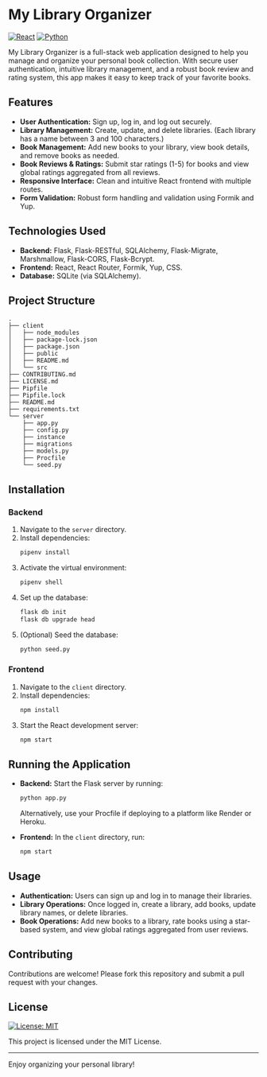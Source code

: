   
# My Library Organizer

[![React](https://img.shields.io/badge/React-17.0.2-blue?logo=react)](https://reactjs.org/) [![Python](https://img.shields.io/badge/Python-3.8-blue?logo=python)](https://www.python.org/)

My Library Organizer is a full-stack web application designed to help you manage and organize your personal book collection. With secure user authentication, intuitive library management, and a robust book review and rating system, this app makes it easy to keep track of your favorite books.

## Features

- **User Authentication:** Sign up, log in, and log out securely.
- **Library Management:** Create, update, and delete libraries. (Each library has a name between 3 and 100 characters.)
- **Book Management:** Add new books to your library, view book details, and remove books as needed.
- **Book Reviews & Ratings:** Submit star ratings (1-5) for books and view global ratings aggregated from all reviews.
- **Responsive Interface:** Clean and intuitive React frontend with multiple routes.
- **Form Validation:** Robust form handling and validation using Formik and Yup.

## Technologies Used

- **Backend:** Flask, Flask-RESTful, SQLAlchemy, Flask-Migrate, Marshmallow, Flask-CORS, Flask-Bcrypt.
- **Frontend:** React, React Router, Formik, Yup, CSS.
- **Database:** SQLite (via SQLAlchemy).

## Project Structure

```
.
├── client
│   ├── node_modules
│   ├── package-lock.json
│   ├── package.json
│   ├── public
│   ├── README.md
│   └── src
├── CONTRIBUTING.md
├── LICENSE.md
├── Pipfile
├── Pipfile.lock
├── README.md
├── requirements.txt
└── server
    ├── app.py
    ├── config.py
    ├── instance
    ├── migrations
    ├── models.py
    ├── Procfile
    └── seed.py
```

## Installation

### Backend

1. Navigate to the `server` directory.
2. Install dependencies:
   ```bash
   pipenv install
   ```
3. Activate the virtual environment:
   ```bash
   pipenv shell
   ```
4. Set up the database:
   ```bash
   flask db init
   flask db upgrade head
   ```
5. (Optional) Seed the database:
   ```bash
   python seed.py
   ```

### Frontend

1. Navigate to the `client` directory.
2. Install dependencies:
   ```bash
   npm install
   ```
3. Start the React development server:
   ```bash
   npm start
   ```

## Running the Application

- **Backend:** Start the Flask server by running:
  ```bash
  python app.py
  ```
  Alternatively, use your Procfile if deploying to a platform like Render or Heroku.
  
- **Frontend:** In the `client` directory, run:
  ```bash
  npm start
  ```

## Usage

- **Authentication:** Users can sign up and log in to manage their libraries.
- **Library Operations:** Once logged in, create a library, add books, update library names, or delete libraries.
- **Book Operations:** Add new books to a library, rate books using a star-based system, and view global ratings aggregated from user reviews.

## Contributing

Contributions are welcome! Please fork this repository and submit a pull request with your changes.

## License

[![License: MIT](https://img.shields.io/badge/License-MIT-yellow.svg)](https://opensource.org/licenses/MIT)

This project is licensed under the MIT License.

---

Enjoy organizing your personal library!